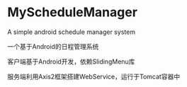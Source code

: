 MyScheduleManager
=================

A simple android schedule manager system

一个基于Android的日程管理系统

客户端基于Android开发，依赖SlidingMenu库

服务端利用Axis2框架搭建WebService，运行于Tomcat容器中
